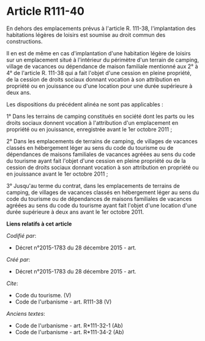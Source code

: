 # Article R111-40

En dehors des emplacements prévus à l'article R. 111-38, l'implantation des habitations légères de loisirs est soumise au
droit commun des constructions. 

Il en est de même en cas d'implantation d'une habitation légère de loisirs sur un emplacement situé à l'intérieur du
périmètre d'un terrain de camping, village de vacances ou dépendance de maison familiale mentionné aux 2° à 4° de l'article
R. 111-38 qui a fait l'objet d'une cession en pleine propriété, de la cession de droits sociaux donnant vocation à son
attribution en propriété ou en jouissance ou d'une location pour une durée supérieure à deux ans. 

Les dispositions du précédent alinéa ne sont pas applicables : 

1° Dans les terrains de camping constitués en société dont les parts ou les droits sociaux donnent vocation à l'attribution
d'un emplacement en propriété ou en jouissance, enregistrée avant le 1er octobre 2011 ; 

2° Dans les emplacements de terrains de camping, de villages de vacances classés en hébergement léger au sens du code du
tourisme ou de dépendances de maisons familiales de vacances agréées au sens du code du tourisme ayant fait l'objet d'une
cession en pleine propriété ou de la cession de droits sociaux donnant vocation à son attribution en propriété ou en
jouissance avant le 1er octobre 2011 ; 

3° Jusqu'au terme du contrat, dans les emplacements de terrains de camping, de villages de vacances classés en hébergement
léger au sens du code du tourisme ou de dépendances de maisons familiales de vacances agréées au sens du code du tourisme
ayant fait l'objet d'une location d'une durée supérieure à deux ans avant le 1er octobre 2011.

**Liens relatifs à cet article**

_Codifié par_:

  - Décret n°2015-1783 du 28 décembre 2015 - art.

_Créé par_:

  - Décret n°2015-1783 du 28 décembre 2015 - art.

_Cite_:

  - Code du tourisme. (V)
  - Code de l'urbanisme - art. R111-38 (V)

_Anciens textes_:

  - Code de l'urbanisme - art. R*111-32-1 (Ab)
  - Code de l'urbanisme - art. R*111-34-2 (Ab)
